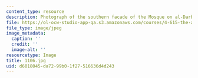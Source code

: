 ```yaml
---
content_type: resource
description: Photograph of the southern facade of the Mosque on al-Darb al-Ahmar.
file: https://ol-ocw-studio-app-qa.s3.amazonaws.com/courses/4-615-the-architecture-of-cairo-spring-2002/d6018045da7299b01f27516636d4d243_1106.jpg
file_type: image/jpeg
image_metadata:
  caption: ''
  credit: ''
  image-alt: ''
resourcetype: Image
title: 1106.jpg
uid: d6018045-da72-99b0-1f27-516636d4d243
---
```


